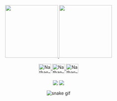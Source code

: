 
 <div align="center">
  <a href="https://github.com/NatHanzMedeiros">
  <img height="170em" src="https://github-readme-stats.vercel.app/api?username=NatHanzMedeiros&show_icons=true&theme=github_dark&include_all_commits=true&count_private=true"/> 
  <img height="170em" src="https://github-readme-stats.vercel.app/api/top-langs/?username=NatHanzMedeiros&langs_count=7&theme=github_dark"/>
</div>
 
 
 <div align="center" style="display: inline_block"><br>
 <img align="center" alt="Nathan-Java" height="30" width="40" src="https://cdn.jsdelivr.net/gh/devicons/devicon/icons/java/java-plain.svg" />
 <img align="center" alt="Nathan-Figma" height="30" width="40" src="https://cdn.jsdelivr.net/gh/devicons/devicon/icons/figma/figma-original.svg" />
 <img align="center" alt="Nathan-Git" height="30" width="40" src="https://cdn.jsdelivr.net/gh/devicons/devicon/icons/git/git-original.svg" />
  

  ###
 
  <div align="center"> 
  <a href="https://www.instagram.com/nathancrs_/" target="_blank"><img src="https://img.shields.io/badge/-Instagram-%23E4405F?style=for-the-badge&logo=instagram&logoColor=white" target="_blank"></a>
  <a href = "mailto:nathanmedeirosc@gmail.com"><img src="https://img.shields.io/badge/-Gmail-%23333?style=for-the-badge&logo=gmail&logoColor=white" target="_blank"></a>
 
           
![snake gif](https://github.com/NatHanzMedeiros/NatHanzMedeiros/blob/output/github-contribution-grid-snake.svg)
